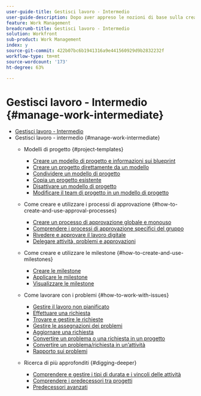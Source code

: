 ```yaml
---
user-guide-title: Gestisci lavoro - Intermedio
user-guide-description: Dopo aver appreso le nozioni di base sulla creazione, la pianificazione e la gestione dei progetti, è necessario conoscere alcuni altri aspetti per ottenere il massimo da Workfront.
feature: Work Management
breadcrumb-title: Gestisci lavoro - Intermedio
solution: Workfront
sub-product: Work Management
index: y
source-git-commit: 422b07bc6b1941316a9e441560929d9b2832232f
workflow-type: tm+mt
source-wordcount: '173'
ht-degree: 63%

---
```



# Gestisci lavoro - Intermedio {#manage-work-intermediate}

+ [Gestisci lavoro - Intermedio](overview.md)
+ Gestisci lavoro - intermedio {#manage-work-intermediate}
   + Modelli di progetto {#project-templates}
      + [Creare un modello di progetto e informazioni sui blueprint](create-a-project-template.md)
      + [Creare un progetto direttamente da un modello](create-a-project-directly-from-a-template.md)
      + [Condividere un modello di progetto](share-a-project-template.md)
      + [Copia un progetto esistente](copy-an-existing-project.md)
      + [Disattivare un modello di progetto](deactivate-a-project-template.md)
      + [Modificare il team di progetto in un modello di progetto](edit-the-project-team-in-a-project-template.md)

   + Come creare e utilizzare i processi di approvazione {#how-to-create-and-use-approval-processes}
      + [Creare un processo di approvazione globale e monouso](create-a-single-use-approval-process.md)
      + [Comprendere i processi di approvazione specifici del gruppo](group-specific-approval-processes.md)
      + [Rivedere e approvare il lavoro digitale](review-and-approve-digital-work.md)
      + [Delegare attività, problemi e approvazioni](delegate-approvals.md)

   + Come creare e utilizzare le milestone {#how-to-create-and-use-milestones}
      + [Creare le milestone](creating-milestones.md)
      + [Applicare le milestone](apply-milestones.md)
      + [Visualizzare le milestone](view-milestones.md)

   + Come lavorare con i problemi {#how-to-work-with-issues}
      + [Gestire il lavoro non pianificato](handle-unplanned-work.md)
      + [Effettuare una richiesta](make-a-request.md)
      + [Trovare e gestire le richieste](find-requests.md)
      + [Gestire le assegnazioni dei problemi](manage-issue-assignments.md)
      + [Aggiornare una richiesta](update-a-request.md)
      + [Convertire un problema o una richiesta in un progetto](create-a-project-from-a-request.md)
      + [Convertire un problema/richiesta in un’attività](convert-issues-to-other-work-items.md)
      + [Rapporto sui problemi](report-on-issues.md)

   + Ricerca di più approfonditi {#digging-deeper}
      + [Comprendere e gestire i tipi di durata e i vincoli delle attività](understand-and-manage-duration-types-and-task-constraints.md)
      + [Comprendere i predecessori tra progetti](understand-cross-project-predecessors.md)
      + [Predecessori avanzati](advanced-predecessors.md)
